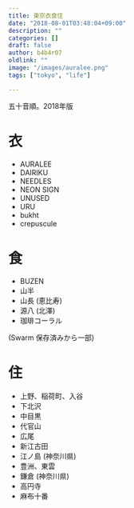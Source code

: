 ```yaml
---
title: 東京衣食住
date: "2018-08-01T03:48:04+09:00"
description: ""
categories: []
draft: false
author: b4b4r07
oldlink: ""
image: "/images/auralee.png"
tags: ["tokyo", "life"]

---
```


五十音順。2018年版

# 衣

- AURALEE
- DAIRIKU
- NEEDLES
- NEON SIGN
- UNUSED
- URU
- bukht
- crepuscule

# 食

- BUZEN
- 山半
- 山長 (恵比寿)
- 源八 (北澤)
- 珈琲コーラル

(Swarm 保存済みから一部)

# 住

- 上野、稲荷町、入谷
- 下北沢
- 中目黒
- 代官山
- 広尾
- 新江古田
- 江ノ島 (神奈川県)
- 豊洲、東雲
- 鎌倉 (神奈川県)
- 高円寺
- 麻布十番
